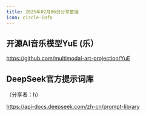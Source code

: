 ```yaml
---
title: 2025年02月06日分享整理
icon: circle-info
---
```


## 开源AI音乐模型YuE (乐）

https://github.com/multimodal-art-projection/YuE

## DeepSeek官方提示词库

（分享者：h）

https://api-docs.deepseek.com/zh-cn/prompt-library

